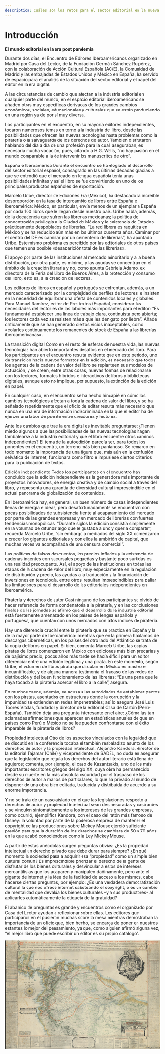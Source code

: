 ```yaml
---
description: Cuáles son los retos para el sector editorial en la nueva normalidad ?
---
```


# Introducción

**El mundo editorial en la era post pandemia**

Durante dos días, el Encuentro de Editores Iberoamericanos organizado en Madrid por Casa del Lector, de la Fundación Germán Sánchez Ruipérez, con la colaboración de Acción Cultural Española \(AC/E\), la Comunidad de Madrid y las embajadas de Estados Unidos y México en España, ha servido de espacio para el análisis de la situación del sector editorial y el papel del editor en la era digital.

A las circunstancias de cambio que afectan a la industria editorial en cualquier parte del mundo, en el espacio editorial iberoamericano se añaden otras muy específicas derivadas de los grandes cambios económicos, sociales, educacionales y culturales que se están produciendo en una región ya de por sí muy diversa.

Los participantes en el encuentro, en su mayoría editores independientes, tocaron numerosos temas en torno a la industria del libro, desde las posibilidades que ofrecen las nuevas tecnologías hasta problemas como la piratería o la salvaguarda de los derechos de autor. También disfrutaron hablando del día a día de una profesión para la cual, aseguraban, es necesaria mucha vocación, pues, citando a H.G. Wells, “no hay pasión en el mundo comparable a la de intervenir los manuscritos de otro”.

España e Iberoamérica Durante el encuentro se ha elogiado el desarrollo del sector editorial español, consagrado en las últimas décadas gracias a que se entendió que el mercado en lengua española tenía unas posibilidades infinitas y así el libro se fue convirtiendo en uno de los principales productos españoles de exportación.

Marcelo Uribe, director de Ediciones Era \(México\), ha destacado la increíble desproporción en la tasa de intercambio de libros entre España e Iberoamérica: México, en particular, envía menos de un ejemplar a España por cada 100 libros que le llegan desde nuestro país. Uribe habla, además, de la decadencia que sufren las librerías mexicanas; la política de concentración privilegia a la Ciudad de México y la existencia de Estados prácticamente despoblados de librerías. “La red librera es raquítica en México y se ha reducido aún más en los últimos cuarenta años. Caminar por el centro del DF es caminar por un cementerio de librerías”, ha apuntado Uribe. Este mismo problema es percibido por las editoriales de otros países que temen una posible «desaparición total de las librerías».

El apoyo por parte de las instituciones al mercado minoritario y a la buena distribución, por otra parte, es mínimo, y las ayudas se concentran en el ámbito de la creación literaria y no, como apunta Gabriela Adamo, ex directora de la Feria del Libro de Buenos Aires, a la protección y consumo del libro, esto es, a la creación de lectores.

Los editores de libros en español y portugués se enfrentan, además, a un mercado caracterizado por la complejidad de perfiles de lectores, e insisten en la necesidad de equilibrar una oferta de contenidos locales y globales. Para Manuel Ramírez, editor de Pre-textos \(España\), considerar las necesidades del lector es de las labores más importantes para el editor: “Es fundamental establecer una línea de trabajo clara, continuista pero abierta; los lectores cada vez se resisten más a que les den gato por liebre”. Añade críticamente que se han generado ciertos vicios inaceptables, como «colarles continuamente los remanentes de stock de España a las librerías iberoamericanas».

La transición digital Como en el resto de esferas de nuestra vida, las nuevas tecnologías han abierto importantes desafíos en el mercado del libro. Para los participantes en el encuentro resulta evidente que en este periodo, uno de transición hacia nuevos formatos en la edición, es necesario que todos los agentes de la cadena de valor del libro se replanteen sus modelos de actuación, y se creen, entre otras cosas, nuevas formas de relacionarse con los lectores, formatos híbridos e interactivos de libros y bibliotecas digitales, aunque esto no implique, por supuesto, la extinción de la edición en papel.

En cualquier caso, en el encuentro se ha hecho hincapié en cómo los cambios tecnológicos afectan a toda la cadena de valor del libro, y se ha señalado repetidamente que el oficio de editar resulta más necesario que nunca en una era de información indiscriminada en la que el editor ha de ejercer una labor de puente entre creadores y lectores.

Ante los cambios que trae la era digital es inevitable preguntarse: ¿Tienen miedo algunos a que las posibilidades de las nuevas tecnologías hagan tambalearse a la industria editorial y que el libro encuentre otros caminos independientes? El tema de la autoedición parecía ser, para todos los ponentes en el encuentro, un terreno más bien pantanoso. Se remarcó en todo momento la importancia de una figura que, más aún en la confusión selvática de internet, funcionara como filtro e impusiese ciertos criterios para la publicación de textos.

Edición independiente Todos los participantes en el encuentro han concluido que la edición independiente es la generadora más importante de proyectos innovadores, de energía creativa y de cambio social a través del libro, y representa una garantía de diversidad cultural imprescindible en el actual panorama de globalización de contenidos.

En Iberoamérica hay, en general, un buen número de casas independientes llenas de energía e ideas, pero desafortunadamente se encuentran con pocas posibilidades de subsistencia frente al acaparamiento del mercado por parte de las grandes empresas y un mercado de librerías con fuertes tendencias monopólicas. “Durante siglos la edición consistía simplemente en la voluntad de difundir algo que le gustaba a uno y quería compartir”, recuerda Marcelo Uribe, “sin embargo a mediados del siglo XX comenzaron a crecer los gigantes editoriales y con ellos la ambición de capital, que muchas veces va acompañada de una censura comercial”.

Las políticas de falsos descuentos, los precios inflados y la existencia de cadenas ingentes con sucursales pequeñas y bastante poco surtidas es una realidad preocupante. Así, el apoyo de las instituciones en todas las etapas de la cadena de valor del libro, muy especialmente en la regulación de distribución y precio, las ayudas a la traducción y la financiación de inversiones en tecnología, entre otros, resultan imprescindibles para paliar las limitaciones para el desarrollo de las editoriales independientes en Iberoamérica.

Piratería y derechos de autor Casi ninguno de los participantes se olvidó de hacer referencia de forma condenatoria a la piratería, y en las conclusiones finales de las jornadas se afirmó que el desarrollo de la industria editorial está fuertemente amenazado en los países de lengua española y portuguesa, que cuentan con unos mercados con altos índices de piratería.

Hay una diferencia crucial entre la piratería que se practica en España y la de la mayor parte de Iberoamérica: mientras que en la primera hablamos de descargas cibernéticas, en los países del otro lado del Atlántico se trata de la copia de libros en papel. Si bien, comenta Marcelo Uribe, las copias piratas de libros comenzaron en México con ediciones más bien precarias y de bajísimo precio, pocos años más tarde se hacía difícil para un editor diferenciar entre una edición legítima y una pirata. En este momento, según Uribe, el volumen de libros pirata que circulan en México es masivo e incuantificable, y de alguna manera testimonia el fracaso de las redes de distribución y del buen funcionamiento de las librerías: “Es una pena que le haya tocado a la piratería acercar el libro a la calle”, asegura.

En muchos casos, además, se acusa a las autoridades de establecer pactos con los piratas, asentados en estructuras donde la corrupción y la impunidad se extienden en redes impenetrables; así lo asegura José Luis Toores Vitolas, fundador y director de la editorial Casa de Cartón \(Perú-España\). También deja una pregunta interesante en el aire: ¿Cómo las tan aclamadas afirmaciones que aparecen en estadísticas anuales de que en países como Perú o México no se lee pueden confrontarse con el éxito imparable de la piratería de libros?

Propiedad intelectual Otro de los aspectos vinculados con la legalidad que se discutió en la conferencia tocaba el también resbaladizo asunto de los derechos de autor y la propiedad intelectual. Alejandro Kandora, director de la editorial Tajamar \(Chile\) y vicepresidente de SADEL, no duda en asegurar que la legislación que regula los derechos del autor literario está llena de agujeros; comenta, por ejemplo, el caso de Kazantzakis, uno de los más importantes escritores griegos del siglo XX, cuya obra ha permanecido desde su muerte en la más absoluta oscuridad por el traspaso de los derechos de autor a manos de particulares, lo que ha privado al mundo de disponer de una obra bien editada, traducida y distribuida de acuerdo a su enorme importancia.

Y no se trata de un caso aislado en el que las legislaciones respecto a derechos de autor y propiedad intelectual sean desmesuradas y castrantes y se vinculen sintomáticamente a los intereses de las grandes empresas, como ocurrió, ejemplifica Kandora, con el caso del ratón más famoso de Disney: la voluntad por parte de la poderosa empresa de mantener el copyright de las producciones sobre Mickey Mouse ejerció suficiente presión para que la duración de los derechos se cambiara de 50 a 70 años en la que acabó conociéndose como la Ley Mickey Mouse.

A partir de estas anécdotas surgen preguntas obvias: ¿Es la propiedad intelectual un derecho privado que debe durar para siempre? ¿En qué momento la sociedad pasa a adquirir esa “propiedad” como un simple bien cultural común? Es imprescindible priorizar el derecho de la gente de disfrutar de los bienes culturales y desvincular a estos de intereses mercantilistas que los acaparen y manipulen dañinamente, pero ante el gigante de internet y la idea de la facilidad de acceso a los mismos, cabe hacerse ciertas preguntas, por ejemplo: ¿Es una verdadera democratización cultural la que nos ofrece internet saboteando el copyright, o es un cambio de mentalidad que devalúa los bienes culturales –y a sus productores- al aplicarles automáticamente la etiqueta de la gratuidad?

El abanico de preguntas es grande y encuentros como el organizado por Casa del Lector ayudan a reflexionar sobre ellas. Los editores que participaron en él pusieron muchas sobre la mesa mientras demostraban la importancia de un oficio que, bien hecho, se encarga de poner en nuestros estantes lo mejor del pensamiento, ya que, como alguien afirmó alguna vez, “el mejor libro que puede escribir un editor es su propio catálogo”.

![](.gitbook/assets/plan_geografico.png)

